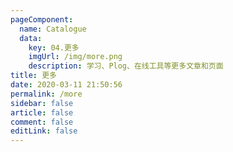 ```yaml
---
pageComponent: 
  name: Catalogue
  data: 
    key: 04.更多
    imgUrl: /img/more.png
    description: 学习、Plog、在线工具等更多文章和页面
title: 更多
date: 2020-03-11 21:50:56
permalink: /more
sidebar: false
article: false
comment: false
editLink: false
---
```

